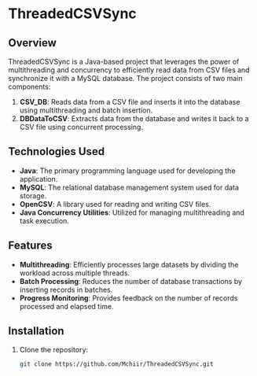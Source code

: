 
# ThreadedCSVSync

## Overview
ThreadedCSVSync is a Java-based project that leverages the power of multithreading and concurrency to efficiently read data from CSV files and synchronize it with a MySQL database. 
The project consists of two main components:
1. **CSV_DB**: Reads data from a CSV file and inserts it into the database using multithreading and batch insertion.
2. **DBDataToCSV**: Extracts data from the database and writes it back to a CSV file using concurrent processing.

## Technologies Used
- **Java**: The primary programming language used for developing the application.
- **MySQL**: The relational database management system used for data storage.
- **OpenCSV**: A library used for reading and writing CSV files.
- **Java Concurrency Utilities**: Utilized for managing multithreading and task execution.

## Features
- **Multithreading**: Efficiently processes large datasets by dividing the workload across multiple threads.
- **Batch Processing**: Reduces the number of database transactions by inserting records in batches.
- **Progress Monitoring**: Provides feedback on the number of records processed and elapsed time.

## Installation
1. Clone the repository:
   ```bash
   git clone https://github.com/Mchiir/ThreadedCSVSync.git

